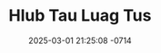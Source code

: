 ---
layout: movie-video-data
date: 2025-03-01 21:25:08 -0714
categories: movie

# Site Attributes
title: "Hlub Tau Luag Tus"
permalink: "/movie/Hlub_Tau_Luag_Tus"

# Movie Attributes
synopsis: "Hlub tau luag tus yog ib zaj movie funny thiab sib hlub ua txog yus mus yuav tau luag tus hluas nkauj los ua yus tus poj niam luag tsis muab luag lub siab tag nrho rau yus sawv daws soj qab saib seb lawv lub neej yuav mus xau li cas. "
producer: "Koob Hmoov Entertainment "
director: ""
writer: ""
video_link: "https://youtu.be/DsI9xbMZkfM?si=QgF8DTolr7tVPpq6"
genre: "Romance"
year: ""
release_type: "DVD"
storage: "Center for Hmong Studies"
thumbnail: "/assets/images/movie_thumbnails/Hlub Tau Luag Tus.jpeg"
publishing_company: "Koob Hmoov Entertainment "

# Sequels + Parts
base_movie: ""
total_parts: 0
sequel: ""

# Movie Cast
cast:
- name: "Xab Thoj"
- name: "Yeeb Sua"
- name: "Paj"
- name: " Npauj"
- name: "Meej"
---